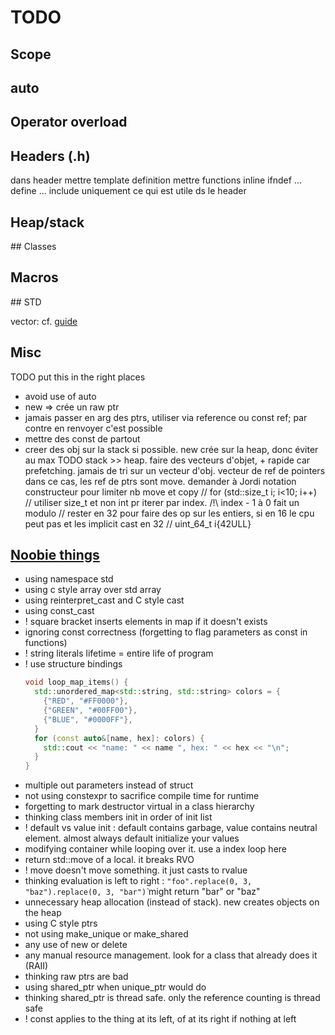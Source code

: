 # TODO

## Scope

## auto

## Operator overload

## Headers (.h)

dans header
mettre template definition
mettre functions inline 
ifndef ...
define ...
include uniquement ce qui est utile ds le header


## Heap/stack

## Classes

## Macros

## STD

vector: cf. [guide](https://code.probayes.net/probayes/devops/code-community-kb/-/wikis/guide/cpp/astuces/std::vector)

## Misc
TODO put this in the right places
  - avoid use of auto
  - new => crée un raw ptr
  - jamais passer en arg des ptrs, utiliser via reference ou const ref; par contre en renvoyer c'est possible
  - mettre des const de partout
  - creer des obj sur la stack si possible. new crée sur la heap, donc éviter au max
TODO stack >> heap. faire des vecteurs d'objet, + rapide car prefetching. jamais de tri sur un vecteur d'obj. vecteur de ref de pointers dans ce cas, les ref de ptrs sont move. demander à Jordi notation constructeur pour limiter nb move et copy 
    // for (std::size_t i; i<10; i++) // utiliser size_t et non int pr iterer par index. /!\ index - 1 à 0 fait un modulo
    // rester en 32 pour faire des op sur les entiers, si en 16 le cpu peut pas et les implicit cast en 32
    // uint_64_t i{42ULL}

## [Noobie things](https://www.youtube.com/watch?v=i_wDa2AS_8w&ab_channel=mCoding)

- using namespace std
- using c style array over std array
- using reinterpret_cast and C style cast
- using const_cast
- ! square bracket inserts elements in map if it doesn't exists
- ignoring const correctness (forgetting to flag parameters as const in functions)
- ! string literals lifetime = entire life of program
- ! use structure bindings
  ```cpp
  void loop_map_items() {
    std::unordered_map<std::string, std::string> colors = {
      {"RED", "#FF0000"},
      {"GREEN", "#00FF00"},
      {"BLUE", "#0000FF"},
    }
    for (const auto&[name, hex]: colors) {
      std::cout << "name: " << name ", hex: " << hex << "\n";
    }
  }
  ```
- multiple out parameters instead of struct
- not using constexpr to sacrifice compile time for runtime
- forgetting to mark destructor virtual in a class hierarchy
- thinking class members init in order of init list
- ! default vs value init : default contains garbage, value contains neutral element. almost always default initialize your values
- modifying container while looping over it. use a index loop here
- return std::move of a local. it breaks RVO
- ! move doesn't move something. it just casts to rvalue
- thinking evaluation is left to right : `"foo".replace(0, 3, "baz").replace(0, 3, "bar")̀` might return "bar" or "baz"
- unnecessary heap allocation (instead of stack). new creates objects on the heap
- using C style ptrs
- not using make_unique or make_shared
- any use of new or delete
- any manual resource management. look for a class that already does it (RAII)
- thinking raw ptrs are bad
- using shared_ptr when unique_ptr would do
- thinking shared_ptr is thread safe. only the reference counting is thread safe
- ! const applies to the thing at its left, of at its right if nothing at left 